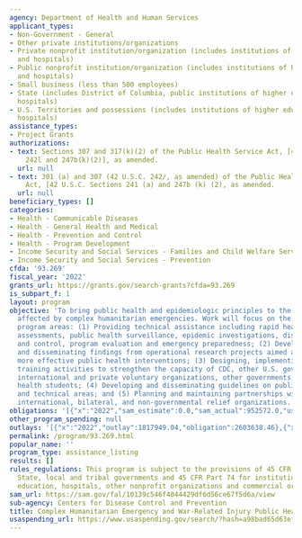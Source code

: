 ```yaml
---
agency: Department of Health and Human Services
applicant_types:
- Non-Government - General
- Other private institutions/organizations
- Private nonprofit institution/organization (includes institutions of higher education
  and hospitals)
- Public nonprofit institution/organization (includes institutions of higher education
  and hospitals)
- Small business (less than 500 employees)
- State (includes District of Columbia, public institutions of higher education and
  hospitals)
- U.S. Territories and possessions (includes institutions of higher education and
  hospitals)
assistance_types:
- Project Grants
authorizations:
- text: Sections 307 and 317(k)(2) of the Public Health Service Act, [42 U.S.C. Section
    242l and 247b(k)(2)], as amended.
  url: null
- text: 301 (a) and 307 (42 U.S.C. 242/, as amended) of the Public Health Service
    Act, [42 U.S.C. Sections 241 (a) and 247b (k) (2), as amended.
  url: null
beneficiary_types: []
categories:
- Health - Communicable Diseases
- Health - General Health and Medical
- Health - Prevention and Control
- Health - Program Development
- Income Security and Social Services - Families and Child Welfare Services
- Income Security and Social Services - Prevention
cfda: '93.269'
fiscal_year: '2022'
grants_url: https://grants.gov/search-grants?cfda=93.269
is_subpart_f: 1
layout: program
objective: 'To bring public health and epidemiologic principles to the aid of populations
  affected by complex humanitarian emergencies. Work will focus on the following main
  program areas: (1) Providing technical assistance including rapid health and nutrition
  assessments, public health surveillance, epidemic investigations, disease prevention
  and control, program evaluation and emergency preparedness; (2) Developing, implementing
  and disseminating findings from operational research projects aimed at developing
  more effective public health interventions; (3) Designing, implementing, and evaluating
  training activities to strengthen the capacity of CDC, other U.S. government agencies,
  international and private voluntary organizations, other governments, and public
  health students; (4) Developing and disseminating guidelines on public health issues
  and technical areas; and (5) Planning and maintaining partnerships with strategic
  international, bilateral, and non-governmental relief organizations.'
obligations: '[{"x":"2022","sam_estimate":0.0,"sam_actual":952572.0,"usa_spending_actual":1054630.96},{"x":"2023","sam_estimate":600000.0,"sam_actual":0.0,"usa_spending_actual":562784.4},{"x":"2024","sam_estimate":600000.0,"sam_actual":0.0,"usa_spending_actual":931718.72}]'
other_program_spending: null
outlays: '[{"x":"2022","outlay":1817949.04,"obligation":2603638.46},{"x":"2023","outlay":0.0,"obligation":0.0},{"x":"2024","outlay":0.0,"obligation":0.0}]'
permalink: /program/93.269.html
popular_name: ''
program_type: assistance_listing
results: []
rules_regulations: This program is subject to the provisions of 45 CFR Part 92 for
  State, local and tribal governments and 45 CFR Part 74 for institutions of higher
  education, hospitals, other nonprofit organizations and commercial organizations.
sam_url: https://sam.gov/fal/10139c546f4044429df6d56ce67f5d6a/view
sub-agency: Centers for Disease Control and Prevention
title: Complex Humanitarian Emergency and War-Related Injury Public Health Activities
usaspending_url: https://www.usaspending.gov/search/?hash=a98bad65d63ef8d29da3b9759ac15ba7
---
```

